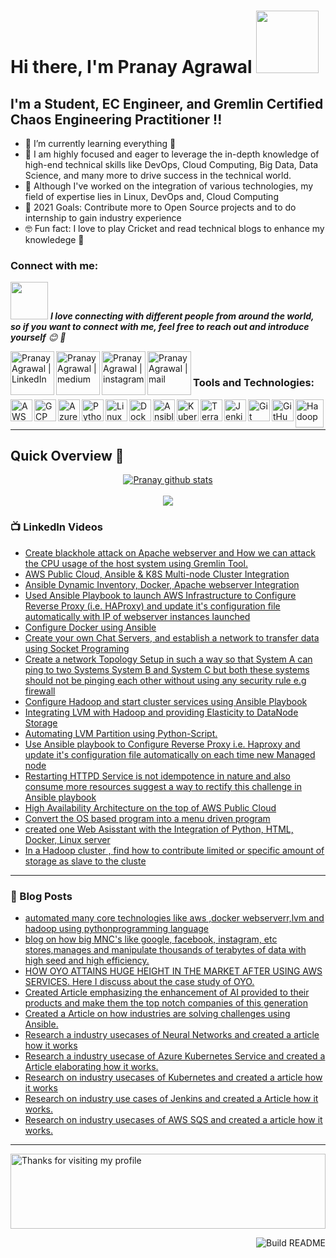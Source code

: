 # Hi there, I'm Pranay Agrawal <img src="https://raw.githubusercontent.com/nixin72/nixin72/master/wave.gif" width="100">

 ## I'm a Student, EC Engineer, and Gremlin Certified Chaos Engineering Practitioner !!

 - 👀 I’m currently learning everything 🤣
 - 🥇 I am highly focused and eager to leverage the in-depth knowledge of high-end technical skills like DevOps, Cloud Computing, Big Data, Data Science, and many more to drive success in the technical world.
 - 🔔 Although I've worked on the integration of various technologies, my field of expertise lies in Linux, DevOps and, Cloud Computing
 - 🧠 2021 Goals: Contribute more to Open Source projects and to do internship to gain industry experience
 - 🤓 Fun fact: I love to play Cricket and read technical blogs to enhance my knowledege 🤩

 ### Connect with me:
 <img src="https://c.tenor.com/P0n2IkAiQiMAAAAj/holy-spirit-the-way.gif" width="60"> <em><b>I love connecting with different people from around the world, so if you want to connect with me, feel free to reach out and introduce yourself</b> 😊 💜</em>

 [<img align="left" alt="Pranay Agrawal | LinkedIn" width="70px" src="https://img.shields.io/badge/LinkedIn-0077B5?style=for-the-badge&logo=linkedin&logoColor=white" />][linkedin]
 [<img align="left" alt="Pranay Agrawal | medium" width="70px" src="https://img.shields.io/badge/Medium-12100E?style=for-the-badge&logo=medium&logoColor=whit" />][medium]
 [<img align="left" alt="Pranay Agrawal | instagram" width="70px" src="https://img.shields.io/badge/Instagram-E4405F?style=for-the-badge&logo=instagram&logoColor=white" />][instagram]
 [<img align="left" alt="Pranay Agrawal | mail" width="70px" src="https://img.shields.io/badge/Gmail-D14836?style=for-the-badge&logo=gmail&logoColor=white" />][mail]

 <br />

 ### Tools and Technologies:

 [<img align="left" alt="AWS" width="35px" src="https://cdn.jsdelivr.net/npm/simple-icons@3.13.0/icons/amazonaws.svg" />][aws]
 [<img align="left" alt="GCP" width="35px" src="https://cdn.jsdelivr.net/npm/simple-icons@3.13.0/icons/googlecloud.svg" />][gcp]
 [<img align="left" alt="Azure" width="35px" src="https://cdn.jsdelivr.net/npm/simple-icons@3.13.0/icons/microsoftazure.svg" />][azure]
 [<img align="left" alt="Python" width="35px" src="https://cdn.jsdelivr.net/npm/simple-icons@3.13.0/icons/python.svg" />][python]
 [<img align="left" alt="Linux" width="35px" src="https://cdn.jsdelivr.net/npm/simple-icons@3.13.0/icons/linux.svg" />][linux]
 [<img align="left" alt="Docker" width="35px" src="https://cdn.jsdelivr.net/npm/simple-icons@3.13.0/icons/docker.svg" />][docker]
 [<img align="left" alt="Ansible" width="35px" src="https://cdn.jsdelivr.net/npm/simple-icons@3.13.0/icons/ansible.svg" />][ansible]
 [<img align="left" alt="Kubernetes" width="35px" src="https://cdn.jsdelivr.net/npm/simple-icons@3.13.0/icons/kubernetes.svg" />][k8s]
 [<img align="left" alt="Terraform" width="35px" src="https://cdn.jsdelivr.net/npm/simple-icons@3.13.0/icons/terraform.svg" />][terraform]
 [<img align="left" alt="Jenkins" width="35px" src="https://cdn.jsdelivr.net/npm/simple-icons@3.13.0/icons/jenkins.svg" />][jenkins]
 [<img align="left" alt="Git" width="35px" src="https://cdn.jsdelivr.net/npm/simple-icons@3.13.0/icons/git.svg" />][git]
 [<img align="left" alt="GitHub" width="35px" src="https://cdn.jsdelivr.net/npm/simple-icons@3.13.0/icons/github.svg" />][github]
 [<img align="left" alt="Hadoop" width="45px" src="https://cdn.freebiesupply.com/logos/large/2x/hadoop-logo-black-and-white.png" />][hadoop]

 <br />
 <br />

---
<!--Github Progess bar-->

## Quick Overview 📝
<div align="center">    
<a href="https://github.com/hackcoderr/github-readme-stats">
  <img align="center" src="https://github-readme-stats.anuraghazra1.vercel.app/api?username=pranay1603&show_icons=true&include_all_commits=true&theme=radical" alt="Pranay github stats" />
</a>
<br>
<br>
<a href="https://github.com/hackcoderr/github-readme-stats">
 
  <img align="center" src="https://github-readme-stats.anuraghazra1.vercel.app/api/top-langs/?username=pranay1603&layout=compact&theme=blueberry" />
</a>
</div>



<!--footer-->


### 📺 LinkedIn Videos

<!-- LinkedIn:START -->
- [ Create blackhole attack on Apache webserver and How we can attack the CPU usage of the host system using Gremlin Tool.](https://www.linkedin.com/posts/pranay-agrawal-7621831b2_gremlin-chaosengineering-devops-activity-6824676662391648256-_wfy)
- [AWS Public Cloud, Ansible & K8S Multi-node Cluster Integration](https://www.linkedin.com/posts/pranay-agrawal-7621831b2_vimaldaga-righteducation-educationredefine-activity-6809007626307825664-tpQW)
- [Ansible Dynamic Inventory, Docker, Apache webserver Integration](https://www.linkedin.com/posts/pranay-agrawal-7621831b2_vimaldaga-righteducation-educationredefine-activity-6797850524566724609-V48q)
- [Used Ansible Playbook to launch AWS Infrastructure to Configure Reverse Proxy (i.e. HAProxy) and update it's configuration file automatically with IP of webserver instances launched](https://www.linkedin.com/posts/pranay-agrawal-7621831b2_vimaldaga-righteducation-educationredefine-activity-6791823008131502080-UN-E)
- [Configure Docker using Ansible](https://www.linkedin.com/posts/pranay-agrawal-7621831b2_python-vimaldaga-righteducation-activity-6784516319451607040-ga8P)
- [Create your own Chat Servers, and establish a network to transfer data using Socket Programing ](https://www.linkedin.com/posts/pranay-agrawal-7621831b2_vimaldaga-righteducation-educationredefine-activity-6756324440058957824-8PdG)
- [Create a network Topology Setup in such a way so that System A can ping to two Systems System B and System C but both these systems should not be pinging each other without      using any security rule e.g firewall ](https://www.linkedin.com/posts/pranay-agrawal-7621831b2_vimaldaga-righteducation-educationredefine-activity-6756322162845483008-Gw0g)
- [Configure Hadoop and start cluster services using Ansible Playbook](https://www.linkedin.com/posts/pranay-agrawal-7621831b2_vimaldaga-righteducation-educationredefine-activity-6743268947753234432-3uX8)
- [Integrating LVM with Hadoop and providing Elasticity to DataNode Storage](https://www.linkedin.com/posts/pranay-agrawal-7621831b2_hadoop-rightmentor-vimaldaga-activity-6729475124803719168-bplj)
- [Automating LVM Partition using Python-Script.](https://www.linkedin.com/posts/pranay-agrawal-7621831b2_hadoop-rightmentor-vimaldaga-activity-6729475124803719168-bplj)
- [Use Ansible playbook to Configure Reverse Proxy i.e. Haproxy and update it's configuration file automatically on each time new Managed node](https://www.linkedin.com/posts/pranay-agrawal-7621831b2_vimaldaga-righteducation-educationredefine-activity-6743431295843491840-UKif)
- [Restarting HTTPD Service is not idempotence in nature and also consume more resources suggest a way to rectify this challenge in Ansible playbook](https://www.linkedin.com/posts/pranay-agrawal-7621831b2_vimaldaga-righteducation-educationredefine-activity-6743270381697699840-iTz0)
- [High Availability Architecture on the top of AWS Public Cloud](https://www.linkedin.com/posts/pranay-agrawal-7621831b2_awscloud-awscli-aws-activity-6726838474260914176-t4SQ)
- [Convert the OS based program into a menu driven program](https://www.linkedin.com/posts/pranay-agrawal-7621831b2_iiec-iiecabrrise-iiecabrconnect-activity-6701973564507095040-_m1t)
- [ created one Web Asisstant with the Integration of Python, HTML, Docker, Linux server](https://www.linkedin.com/posts/pranay-agrawal-7621831b2_vimaldaga-python-cgi-activity-6716665609129598976-7K0f)
- [In a Hadoop cluster , find how to contribute limited or specific amount of storage as slave to the cluste](https://www.linkedin.com/posts/pranay-agrawal-7621831b2_hadoop-vimaldaga-bigdata-activity-6724782493012111361-Xtxe)
<!-- LinkedIn:END -->
---

### 📕 Blog Posts

<!-- BLOG-POST-LIST:START -->
- [automated many core technologies like aws ,docker webserverr,lvm and hadoop using pythonprogramming language](https://www.linkedin.com/posts/pranay-agrawal-7621831b2_creating-a-menu-based-program-using-the-python-activity-6731420268226473984-w4vM)
- [ blog on how big MNC's like google, facebook, instagram, etc stores,manages and manipulate thousands of terabytes of data with high seed and high efficiency.](https://www.linkedin.com/posts/pranay-agrawal-7621831b2_how-big-mncs-like-googlefacebook-activity-6712279154588479489-mCWP)
- [HOW OYO ATTAINS HUGE HEIGHT IN THE MARKET AFTER USING AWS SERVICES. Here I discuss about the case study of OYO.](https://www.linkedin.com/posts/pranay-agrawal-7621831b2_vimaldaga-awscloud-arthbylw-activity-6713908990562095104-W21i)
- [Created Article emphasizing the enhancement of AI provided to their products and make them the top notch companies of this generation](https://www.linkedin.com/posts/pranay-agrawal-7621831b2_vimaldaga-righteducation-rightmentor-activity-6724229106604503040-QnEj)
- [ Created a Article on how industries are solving challenges using Ansible.](https://www.linkedin.com/posts/pranay-agrawal-7621831b2_hello-connections-successfully-completed-activity-6739452492016295936-jama)
- [ Research a industry usecases of Neural Networks and created a article how it works](https://www.linkedin.com/posts/pranay-agrawal-7621831b2_vimaldaga-righteducation-educationredefine-activity-6774024646913228800-4Pn4)
- [Research a industry usecase of Azure Kubernetes Service and created a Article elaborating how it works.](https://www.linkedin.com/posts/pranay-agrawal-7621831b2_vimaldaga-righteducation-educationredefine-activity-6774303299316281344-xQqc) 
- [Research on industry usecases of Kubernetes and created a article how it works](https://www.linkedin.com/posts/pranay-agrawal-7621831b2_vimaldaga-righteducation-educationredefine-activity-6776604854740647936-Qqv6)
- [Research on industry use cases of Jenkins and created a Article how it works.](https://www.linkedin.com/posts/pranay-agrawal-7621831b2_vimaldaga-righteducation-educationredefine-activity-6776942152560742400-tm6G)
- [Research on industry usecases of AWS SQS and created a article how it works.](https://www.linkedin.com/posts/pranay-agrawal-7621831b2_vimaldaga-righteducation-educationredefine-activity-6777724219439517696-69iw)

<!-- BLOG-POST-LIST:END -->


---
<img height="120" alt="Thanks for visiting my profile" width="100%" src="https://raw.githubusercontent.com/BrunnerLivio/brunnerlivio/master/images/marquee.svg" />


<a href="https://github.com/pranay1603"><img src="https://github.com/simonw/simonw/workflows/Build%20README/badge.svg" align="right" alt="Build README">

[medium]: https://medium.com/@pranay3agrawal
[linkedin]: www.linkedin.com/in/pranay-agrawal-7621831b2
[mail]: mailto:pranay3agrawal@gmail.com
[instagram]: https://www.instagram.com/rokstar_agrawal_316
[aws]: https://aws.amazon.com/
[gcp]: https://cloud.google.com/
[azure]: https://azure.microsoft.com/en-in/features/azure-portal/
[python]: https://www.python.org/
[linux]: https://www.linux.org/
[docker]: https://www.docker.com/
[ansible]: https://www.ansible.com/
[k8s]: https://kubernetes.io/
[terraform]: https://www.terraform.io/
[jenkins]: https://www.jenkins.io/
[git]: https://git-scm.com/ 
[github]: https://github.com/
[hadoop]: https://hadoop.apache.org/

